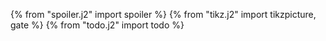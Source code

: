 {% from "spoiler.j2" import spoiler %}
{% from "tikz.j2" import tikzpicture, gate %}
{% from "todo.j2" import todo %}
